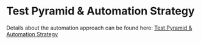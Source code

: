 # Test Pyramid & Automation Strategy

Details about the automation approach can be found here: [Test Pyramid & Automation Strategy](https://docs.google.com/document/d/1YX9XJfKscuFO91rXRIx0K6lAFQxI0A4QXOQmfU1Hlf4/edit?tab=t.0#heading=h.3i7h20yq2r4m)
